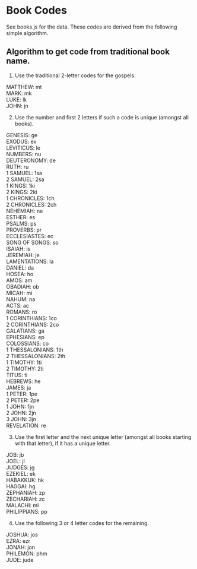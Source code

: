 # Book Codes

See books.js for the data. These codes are derived from the following simple algorithm.

## Algorithm to get code from traditional book name.

1. Use the traditional 2-letter codes for the gospels.

MATTHEW: mt  
MARK: mk  
LUKE: lk  
JOHN: jn  

2. Use the number and first 2 letters if such a code is unique (amongst all books).

GENESIS: ge  
EXODUS: ex  
LEVITICUS: le  
NUMBERS: nu  
DEUTERONOMY: de  
RUTH: ru  
1 SAMUEL: 1sa  
2 SAMUEL: 2sa  
1 KINGS: 1ki  
2 KINGS: 2ki  
1 CHRONICLES: 1ch  
2 CHRONICLES: 2ch  
NEHEMIAH: ne  
ESTHER: es  
PSALMS: ps  
PROVERBS: pr  
ECCLESIASTES: ec  
SONG OF SONGS: so  
ISAIAH: is  
JEREMIAH: je  
LAMENTATIONS: la  
DANIEL: da  
HOSEA: ho  
AMOS: am  
OBADIAH: ob  
MICAH: mi  
NAHUM: na  
ACTS: ac  
ROMANS: ro  
1 CORINTHIANS: 1co  
2 CORINTHIANS: 2co  
GALATIANS: ga  
EPHESIANS: ep  
COLOSSIANS: co  
1 THESSALONIANS: 1th  
2 THESSALONIANS: 2th  
1 TIMOTHY: 1ti  
2 TIMOTHY: 2ti  
TITUS: ti  
HEBREWS: he  
JAMES: ja  
1 PETER: 1pe  
2 PETER: 2pe  
1 JOHN: 1jn  
2 JOHN: 2jn  
3 JOHN: 3jn  
REVELATION: re  

3. Use the first letter and the next unique letter (amongst all books starting with that letter),
if it has a unique letter.

JOB: jb  
JOEL: jl  
JUDGES: jg  
EZEKIEL: ek  
HABAKKUK: hk  
HAGGAI: hg  
ZEPHANIAH: zp  
ZECHARIAH: zc  
MALACHI: ml  
PHILIPPIANS: pp  

4. Use the following 3 or 4 letter codes for the remaining.

JOSHUA: jos  
EZRA: ezr  
JONAH: jon  
PHILEMON: phm  
JUDE: jude  